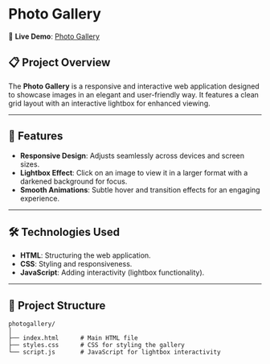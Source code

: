 # Photo Gallery

📸 **Live Demo**: [Photo Gallery](https://ragul32111.github.io/Full-stack/photogallery/)

## 📋 Project Overview

The **Photo Gallery** is a responsive and interactive web application designed to showcase images in an elegant and user-friendly way. It features a clean grid layout with an interactive lightbox for enhanced viewing.

---

## 🔧 Features

- **Responsive Design**: Adjusts seamlessly across devices and screen sizes.
- **Lightbox Effect**: Click on an image to view it in a larger format with a darkened background for focus.
- **Smooth Animations**: Subtle hover and transition effects for an engaging experience.

---

## 🛠️ Technologies Used

- **HTML**: Structuring the web application.  
- **CSS**: Styling and responsiveness.  
- **JavaScript**: Adding interactivity (lightbox functionality).  

---

## 📂 Project Structure

```plaintext
photogallery/
│
├── index.html      # Main HTML file
├── styles.css      # CSS for styling the gallery
└── script.js       # JavaScript for lightbox interactivity

